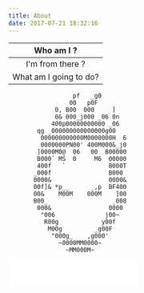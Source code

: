 ```yaml
---
title: About
date: 2017-07-21 18:32:16
---
```

|Who am I ?|
|:---------:|
|I'm from there ?|
| What am I going to do?|

```
                  pf   _g0        
                 00   p0F         
             0, B00  000     ]    
             0& 000_j000 _06 0n   
            400p00000000000 _06   
        qg _000000000000000g00    
         000000000000M0000000H  6
         0000000PN00' 400M000&_j0
        ]0000M0@  06   00  B00000
        B000` MS  0     M6  00000
        400f   `            B000T
       _000f                B000  
       0000&                0000&
       00f]& *p__      _,p  BF400
       00&    M00M    000M    ]00
       B00_                  _008
        000&                0000  
         "006              j00~   
          R00g            y00f    
           M00g         _g00F     
            "000g_    ,g000'      
              ~0000MM0000~        
                ~MM000M~          
```
<script type="text/javascript" src="../js/love.js"></script>
<iframe frameborder="no" border="0" marginwidth="0" marginheight="0" width=258 height=52 src="//music.163.com/outchain/player?type=0&id=520783598&auto=0&height=32"></iframe>
